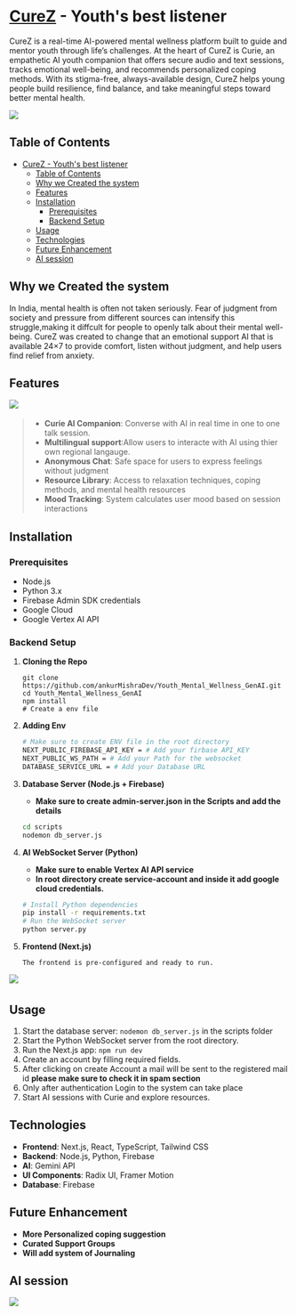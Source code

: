 # [CureZ](https://curez.in/) - Youth's best listener

CureZ is a real-time AI-powered mental wellness platform built to guide and mentor youth through life’s challenges. At the heart of CureZ is Curie, an empathetic AI youth companion that offers secure audio and text sessions, tracks emotional well-being, and recommends personalized coping methods. With its stigma-free, always-available design, CureZ helps young people build resilience, find balance, and take meaningful steps toward better mental health.

<img src="./public/images/Landing.jpg">



## Table of Contents

- [CureZ - Youth's best listener](#curez---youths-best-listener)
  - [Table of Contents](#table-of-contents)
  - [Why we Created the system](#why-we-created-the-system)
  - [Features](#features)
  - [Installation](#installation)
    - [Prerequisites](#prerequisites)
    - [Backend Setup](#backend-setup)
  - [Usage](#usage)
  - [Technologies](#technologies)
  - [Future Enhancement](#future-enhancement)
  - [AI session](#ai-session)

## Why we Created the system
In India, mental health is often not taken seriously. Fear of judgment from society and pressure from different sources can intensify this struggle,making it diffcult for people to openly talk about their mental well-being. CureZ was created to change that an emotional support AI that is available 24×7 to provide comfort, listen without judgment, and help users find relief from anxiety.


## Features
<img src="./public/images/Dashboard.jpg" style="padding-bottom:4px">


>- **Curie AI Companion**: Converse with AI in real time in one to one talk session.
>- **Multilingual support**:Allow users to interacte with AI using thier own regional langauge.
>- **Anonymous Chat**: Safe space for users to express feelings without judgment
>- **Resource Library**: Access to relaxation techniques, coping methods, and mental health resources
>- **Mood Tracking**: System calculates user mood based on session interactions

## Installation

### Prerequisites
- Node.js
- Python 3.x
- Firebase Admin SDK credentials
- Google Cloud
- Google Vertex AI API

### Backend Setup

1. **Cloning the Repo**
   ```
   git clone https://github.com/ankurMishraDev/Youth_Mental_Wellness_GenAI.git
   cd Youth_Mental_Wellness_GenAI
   npm install
   # Create a env file
   ```
2. **Adding Env**
   ```bash
   # Make sure to create ENV file in the root directory
   NEXT_PUBLIC_FIREBASE_API_KEY = # Add your firbase API_KEY
   NEXT_PUBLIC_WS_PATH = # Add your Path for the websocket
   DATABASE_SERVICE_URL = # Add your Database URL
   ```
   

3. **Database Server (Node.js + Firebase)**

   - <b>Make sure to create admin-server.json in the Scripts and add the details</b> 

   ```bash
   cd scripts
   nodemon db_server.js
   ```


1. **AI WebSocket Server (Python)**
   
   - <b>Make sure to enable Vertex AI API service</b>
   - <b> In root directory create service-account and inside it add google cloud credentials. </b>
   ```bash
   # Install Python dependencies
   pip install -r requirements.txt
   # Run the WebSocket server
   python server.py
   ```

2. **Frontend (Next.js)**
   ```
   The frontend is pre-configured and ready to run.
   ```



<img src="./public/images/signUp.jpg" style="padding-bottom:5px">

## Usage

1. Start the database server: `nodemon db_server.js` in the scripts folder
2. Start the Python WebSocket server from the root directory.
3. Run the Next.js app: `npm run dev`
4. Create an account by filling required fields.
5. After clicking on create Account a mail will be sent to the registered mail id <b>please make sure to check it in spam section</b>
6. Only after authentication Login to the system can take place
7. Start AI sessions with Curie and explore resources.

## Technologies

- **Frontend**: Next.js, React, TypeScript, Tailwind CSS
- **Backend**: Node.js, Python, Firebase
- **AI**: Gemini API
- **UI Components**: Radix UI, Framer Motion
- **Database**: Firebase

## Future Enhancement
- **More Personalized coping suggestion**
- **Curated Support Groups**
- **Will add system of Journaling**

## AI session
<img src="./public/images/CurieAIsession.jpg">

